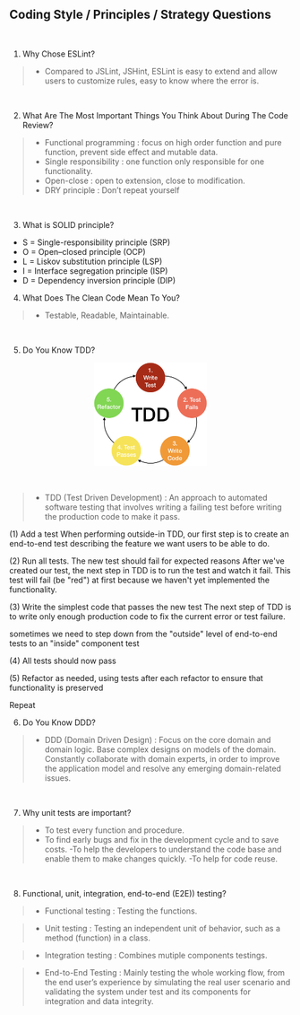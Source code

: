 ## Coding Style / Principles / Strategy Questions
<br/>

1. Why Chose ESLint?
> - Compared to JSLint, JSHint, ESLint is easy to extend and allow users to customize rules, easy to know where the error is.
<br/>

2. What Are The Most Important Things You Think About During The Code Review? 
> - Functional programming : focus on high order function and pure function, prevent side effect and mutable data. 
> - Single responsibility : one function only responsible for one functionality. 
> - Open-close : open to extension, close to modification. 
> - DRY principle : Don’t repeat yourself
<br/>

3. What is SOLID principle?
- S = Single-responsibility principle (SRP)
- O = Open–closed principle (OCP)
- L = Liskov substitution principle (LSP)
- I = Interface segregation principle (ISP)
- D = Dependency inversion principle (DIP)

4. What Does The Clean Code Mean To You? 
> - Testable, Readable, Maintainable.
<br/>

5. Do You Know TDD? 
<p align="center">
<img src="img/TDD.png" alt="TDD" title="TDD" width="40%">
</p>
<br/>

> - TDD (Test Driven Development) : An approach to automated software testing that involves writing a failing test before writing the production code to make it pass.

(1) Add a test 
When performing outside-in TDD, our first step is to create an end-to-end test describing the feature we want users to be able to do. 

(2) Run all tests. The new test should fail for expected reasons
After we've created our test, the next step in TDD is to run the test and watch it fail. This test will fail (be "red") at first because we haven't yet implemented the functionality.

(3) Write the simplest code that passes the new test
The next step of TDD is to write only enough production code to fix the current error or test failure.

sometimes we need to step down from the "outside" level of end-to-end tests to an "inside" component test

(4) All tests should now pass

(5) Refactor as needed, using tests after each refactor to ensure that functionality is preserved

Repeat
<br/>

6. Do You Know DDD? 
> - DDD (Domain Driven Design) :  Focus on the core domain and domain logic.
Base complex designs on models of the domain. Constantly collaborate with domain experts, in order to improve the application model and resolve any emerging domain-related issues.
<br/>

7. Why unit tests are important?
 > - To test every function and procedure.
 > - To find early bugs and fix in the development cycle and to save costs.
 > -To help the developers to understand the code base and enable them to make changes quickly.
 > -To help for code reuse.
<br/>

8. Functional, unit, integration, end-to-end (E2E)) testing?

> - Functional testing : Testing the functions. 

> - Unit testing : Testing an independent unit of behavior, such as a method (function) in a class.

> - Integration testing : Combines mutiple components testings.

> - End-to-End Testing : Mainly testing the whole working flow,  from the end user’s experience by simulating the real user scenario and validating the system under test and its components for integration and data integrity.
